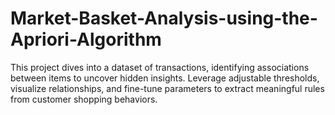 # Market-Basket-Analysis-using-the-Apriori-Algorithm
This project dives into a dataset of transactions, identifying associations between items to uncover hidden insights. Leverage adjustable thresholds, visualize relationships, and fine-tune parameters to extract meaningful rules from customer shopping behaviors. 
